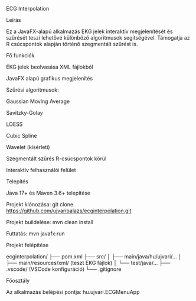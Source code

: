 ECG Interpolation

Leírás

Ez a JavaFX-alapú alkalmazás EKG jelek interaktív megjelenítését és szűrését teszi lehetővé különböző algoritmusok segítségével. Támogatja az R csúcspontok alapján történő szegmentált szűrést is.

Fő funkciók

EKG jelek beolvasása XML fájlokból

JavaFX alapú grafikus megjelenítés

Szűrési algoritmusok:

Gaussian Moving Average

Savitzky-Golay

LOESS

Cubic Spline

Wavelet (kísérleti)

Szegmentált szűrés R-csúcspontok körül

Interaktív felhasználói felület

Telepítés

Java 17+ és Maven 3.6+ telepítése

Projekt klónozása: git clone https://github.com/ujvaribalazs/ecginterpolation.git

Projekt buildelése: mvn clean install

Futtatás: mvn javafx:run

Projekt felépítése

ecginterpolation/
├── pom.xml
├── src/
│   ├── main/java/hu/ujvari/...
│   ├── main/resources/xml/ (teszt EKG fájlok)
│   └── test/java/...
├── .vscode/ (VSCode konfiguráció)
└── .gitignore

Főosztály

Az alkalmazás belépési pontja: hu.ujvari.ECGMenuApp

